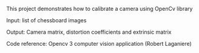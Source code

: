 This project demonstrates how to calibrate a camera using OpenCv library

Input: list of chessboard images

Output: Camera matrix, distortion coefficients and extrinsic matrix

Code reference: Opencv 3 computer vision application (Robert Laganiere)
